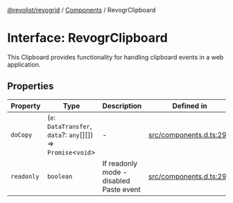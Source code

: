 [@revolist/revogrid](README.md) / [Components](Namespace.Components.md) / RevogrClipboard

# Interface: RevogrClipboard

This Clipboard provides functionality for handling clipboard events in a web application.

## Properties

| Property | Type | Description | Defined in |
| ------ | ------ | ------ | ------ |
| `doCopy` | (`e`: `DataTransfer`, `data`?: `any`[][]) => `Promise`\<`void`\> | - | [src/components.d.ts:294](https://github.com/revolist/revogrid/blob/085a454f82e6d3229f4e3dccf86bbdacfcd5813a/src/components.d.ts#L294) |
| `readonly` | `boolean` | If readonly mode - disabled Paste event | [src/components.d.ts:298](https://github.com/revolist/revogrid/blob/085a454f82e6d3229f4e3dccf86bbdacfcd5813a/src/components.d.ts#L298) |
